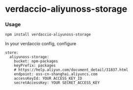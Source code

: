 # verdaccio-aliyunoss-storage

### Usage

```
npm install verdaccio-aliyunoss-storage
```

In your verdaccio config, configure

```
store:
  aliyunoss-storage:
    bucket: npm-packages
    keyPrefix: packages
    # https://help.aliyun.com/document_detail/31837.html
    endpoint: oss-cn-shanghai.aliyuncs.com
    accessKeyId: YOUR ACCESS_KEY_ID
    secretAccessKey: YOUR SECRET_ACCESS_KEY
```
